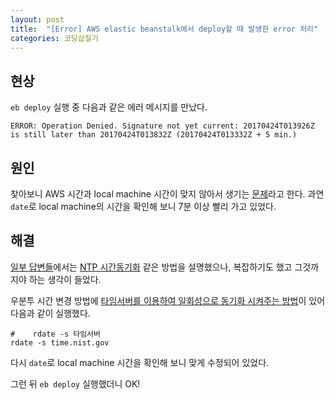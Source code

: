 ```yaml
---
layout: post
title:  "[Error] AWS elastic beanstalk에서 deploy할 때 발생한 error 처리"
categories: 코딩삽질기
---
```



현상
-----

`eb deploy` 실행 중 다음과 같은 에러 메시지를 만났다. 

```
ERROR: Operation Denied. Signature not yet current: 20170424T013926Z is still later than 20170424T013832Z (20170424T013332Z + 5 min.)
```


원인
------

찾아보니 AWS 시간과 local machine 시간이 맞지 않아서 생기는 [문제](https://serverfault.com/questions/724114/attempting-to-initialize-aws-eb-getting-signature-not-yet-current-error)라고 한다. 과연 `date`로  local machine의 시간을 확인해 보니 7분 이상 빨리 가고 있었다. 


해결
------

[일부 답변들](http://stackoverflow.com/questions/18703486/aws-sdk-error-signature-not-yet-current)에서는 [NTP 시간동기화](https://help.ubuntu.com/lts/serverguide/NTP.html) 같은 방법을 설명했으나, 복잡하기도 했고 그것까지야 하는 생각이 들었다. 

우분투 시간 변경 방법에 [타임서버를 이용하여 일회성으로 동기화 시켜주는 방법](http://frody.tistory.com/106)이 있어 다음과 같이 실행했다. 


```
#    rdate -s 타임서버
rdate -s time.nist.gov 
```

다시 `date`로  local machine 시간을 확인해 보니 맞게 수정되어 있었다. 

그런 뒤 `eb deploy` 실행했더니 OK!
